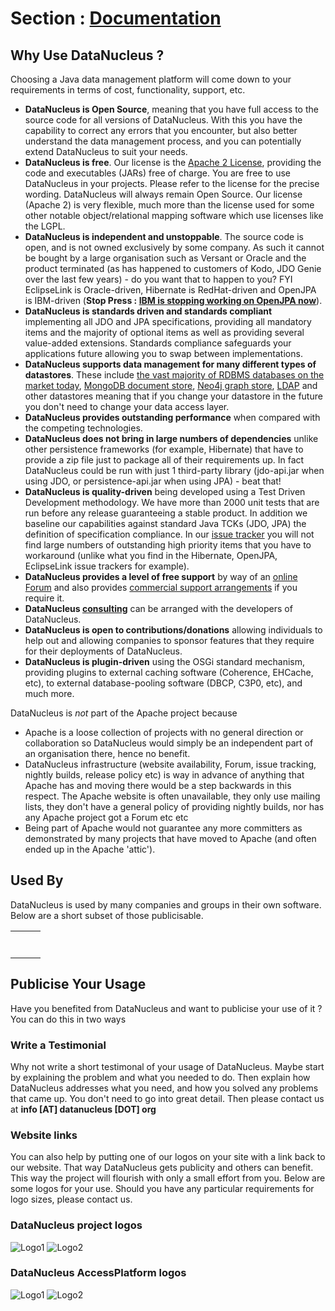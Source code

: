 <head><title>Usage</title></head>

# Section : [Documentation](index.html) 

## Why Use DataNucleus ?

Choosing a Java data management platform will come down to your requirements in terms of cost, functionality, support, etc.

* __DataNucleus is Open Source__, meaning that you have full access to the source code for all versions of DataNucleus. 
With this you have the capability to correct any errors that you encounter, but also better understand the data management process, 
and you can potentially extend DataNucleus to suit your needs.
* __DataNucleus is free__. Our license is the [Apache 2 License](license.html), providing the code and executables (JARs) free of charge. 
You are free to use DataNucleus in your projects. Please refer to the license for the precise wording. DataNucleus will always remain
Open Source. Our license (Apache 2) is very flexible, much more than the license used for some other notable object/relational mapping 
software which use licenses like the LGPL.
* __DataNucleus is independent and unstoppable__. The source code is open, and is not owned exclusively by some company. 
As such it cannot be bought by a large organisation such as Versant or Oracle and the product terminated (as has happened to customers 
of Kodo, JDO Genie over the last few years) - do you want that to happen to you? FYI EclipseLink is Oracle-driven, Hibernate is RedHat-driven and
OpenJPA is IBM-driven (__Stop Press : [IBM is stopping working on OpenJPA now](https://developer.ibm.com/wasdev/2014/05/28/eclipselink-jpa-provider-liberty-profile/)__).
* __DataNucleus is standards driven and standards compliant__ implementing all JDO and JPA specifications, providing all 
mandatory items and the majority of optional items as well as providing several value-added extensions. Standards compliance safeguards
your applications future allowing you to swap between implementations.
* __DataNucleus supports data management for many different types of datastores__. These include 
[the vast majority of RDBMS databases on the market today](http://github.com/datanucleus/datanucleus-rdbms),
[MongoDB document store](http://github.com/datanucleus/datanucleus-mongodb),
[Neo4j graph store](http://github.com/datanucleus/datanucleus-neo4j),
[LDAP](http://github.com/datanucleus/datanucleus-ldap) and other datastores meaning that if you change your datastore in the future 
you don't need to change your data access layer.
* __DataNucleus provides outstanding performance__ when compared with the competing technologies.
* __DataNucleus does not bring in large numbers of dependencies__ unlike other persistence frameworks (for example, Hibernate) that have 
to provide a zip file just to package all of their requirements up. In fact DataNucleus could be run with just 1 third-party library 
(jdo-api.jar when using JDO, or persistence-api.jar when using JPA) - beat that!
* __DataNucleus is quality-driven__ being developed using a Test Driven Development methodology. We have more than 2000 unit tests that 
are run before any release guaranteeing a stable product. In addition we baseline our capabilities against standard Java TCKs (JDO, JPA)
the definition of specification compliance. In our [issue tracker](http://issues.datanucleus.org) you will not find large numbers of 
outstanding high priority items that you have to workaround (unlike what you find in the Hibernate, OpenJPA, EclipseLink issue trackers for example).
* __DataNucleus provides a level of free support__ by way of an [online Forum](http://forum.datanucleus.org) and also provides 
[commercial support arrangements](http://www.datanucleus.org/support.html#support) if you require it.
* __DataNucleus [consulting](http://www.datanucleus.org/support.html#timebased_consulting)__ can be arranged with the developers of DataNucleus.
* __DataNucleus is open to contributions/donations__ allowing individuals to help out and allowing companies to sponsor features that 
they require for their deployments of DataNucleus.
* __DataNucleus is plugin-driven__ using the OSGi standard mechanism, providing plugins to external caching software (Coherence, EHCache, etc), 
to external database-pooling software (DBCP, C3P0, etc), and much more.


DataNucleus is _not_ part of the Apache project because

* Apache is a loose collection of projects with no general direction or collaboration so DataNucleus would simply be an independent part of an organisation there, hence no benefit.
* DataNucleus infrastructure (website availability, Forum, issue tracking, nightly builds, release policy etc) is way in advance of anything that Apache has and moving there would be a step 
backwards in this respect. The Apache website is often unavailable, they only use mailing lists, they don't have a general policy of providing nightly builds, nor has any Apache 
project got a Forum etc etc
* Being part of Apache would not guarantee any more committers as demonstrated by many projects that have moved to Apache (and often ended up in the Apache 'attic').




## Used By

DataNucleus is used by many companies and groups in their own software. Below are a short subset of those publicisable.

<table>
<tr>
<td width="33%"><a href="http://code.google.com/appengine/" target="_blank"><img src="../images/usage/appengine.gif" border="0" alt=""/></a></td>
<td width="33%"><a href="http://www.vmforce.com/" target="_blank"><img src="../images/usage/vmforce.png" border="0" alt=""/></a></td>
<td width="33%"><a href="http://www.redbooks.ibm.com/abstracts/REDP4512.html?Open" target="_blank"><img src="../images/usage/tivoli.gif" border="0" alt=""/></a></td>
</tr>

<tr>
<td width="33%"><a href="http://www.yahoo.com" target="_blank"><img src="../images/companies/yahoo.gif" border="0" alt=""/></a></td>
<td width="33%"><a href="http://www.romaframework.org" target="_blank"><img src="../images/usage/roma.jpg" border="0" alt=""/></a></td>
<td width="33%"><a href="http://www.projectocolibri.com/" target="_blank"><img src="../images/usage/colibri.jpg" border="0" alt=""/></a></td>
</tr>

<tr>
<td width="33%"><a href="http://www.jfire.org" target="_blank"><img src="../images/usage/jfire.png" border="0" alt=""/></a></td>
<td width="33%"><a href="http://www.metamicro.com" target="_blank"><img src="http://www.datanucleus.com/images/companies/metamicro.jpg" border="0" alt=""/></a></td>
<td width="33%"><a href="http://www.travelmuse.com" target="_blank"><img src="http://www.datanucleus.org/images/companies/travelmuse.png" border="0" alt=""/></a></td>
</tr>

<tr>
<td width="33%"><a href="http://www.hp.com" target="_blank"><img src="http://www.datanucleus.org/images/companies/hp.jpg" border="0" alt=""/></a></td>
<td width="33%"><a href="http://www.livestream.com" target="_blank"><img src="http://www.datanucleus.org/images/companies/livestream.jpg" border="0" alt=""/></a></td>
<td width="33%"><a href="http://ge.geglobalresearch.com/" target="_blank"><img src="http://www.datanucleus.org/images/companies/ge.png" border="0" alt=""/></a></td>
</tr>

<tr>
<td width="33%"><a href="http://www.stepaheadsoftware.com" target="_blank"><img src="../images/companies/stepahead.gif" border="0" alt=""/></a></td>
<td width="33%"><a href="http://www.ridgetop-group.com/" target="_blank"><img src="../images/companies/ridgetop.jpg" border="0" alt=""/></a></td>
<td width="33%"><a href="http://www.seismicexchange.com/" target="_blank"><img src="../images/companies/seismicexchange.gif" border="0" alt=""/></a></td>
</tr>

<tr>
<td width="33%"><a href="http://hive.apache.org/" target="_blank"><img src="../images/companies/apache_hive.jpg" border="0" alt=""/></a></td>
<td width="33%"><a href="http://isis.apache.org/" target="_blank"><img src="../images/companies/apache_isis.png" border="0" alt=""/></a></td>
<td width="33%"><a href="http://www.bmc.com" target="_blank"><img src="../images/companies/bmc.gif" border="0" alt=""/></a></td>
</tr>

<tr>
<td width="33%"><a href="http://www.lockheedmartin.com/" target="_blank"><img src="../images/companies/lockheed.png" border="0" alt=""/></a></td>
<td width="33%"><a href="http://www.wildme.org/wildbook/" target="_blank"><img src="../images/companies/wildbook.jpg" border="0" alt=""/></a></td>
<td width="33%"><a href="http://www.cisco.com" target="_blank"><img src="../images/companies/cisco.png" border="0" alt=""/></a></td>
</tr>
</table>

## Publicise Your Usage

Have you benefited from DataNucleus and want to publicise your use of it ? You can do this in two ways

### Write a Testimonial

Why not write a short testimonal of your usage of DataNucleus. Maybe start by explaining the problem and what you needed to do. 
Then explain how DataNucleus addresses what you need, and how you solved any problems that came up. You don't need to go into
great detail. Then please contact us at __info [AT] datanucleus [DOT] org__


### Website links

You can also help by putting one of our logos on your site with a link back to our website. That way DataNucleus gets publicity and others 
can benefit. This way the project will flourish with only a small effort from you. Below are some logos for your use.
Should you have any particular requirements for logo sizes, please contact us.

### DataNucleus project logos

![Logo1](../images/logos/DataNucleus16-150.jpg)
![Logo2](../images/logos/DataNucleus16-300.jpg)


### DataNucleus AccessPlatform logos

![Logo1](../images/logos/DataNucleus_AccessPlatform_40.jpg)
![Logo2](../images/logos/DataNucleus_AccessPlatform_85.jpg)
